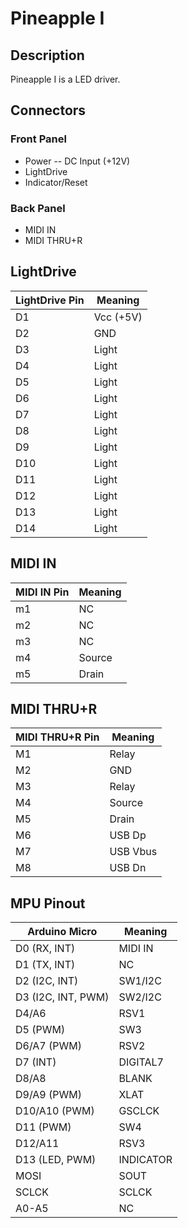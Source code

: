 # Pineapple I

## Description

Pineapple I is a LED driver.

## Connectors

### Front Panel

* Power -- DC Input (+12V)
* LightDrive
* Indicator/Reset

### Back Panel

* MIDI IN
* MIDI THRU+R

## LightDrive

| LightDrive Pin | Meaning   |
|----------------|-----------|
| D1             | Vcc (+5V) |
| D2             | GND       |
| D3             | Light     |
| D4             | Light     |
| D5             | Light     |
| D6             | Light     |
| D7             | Light     |
| D8             | Light     |
| D9             | Light     |
| D10            | Light     |
| D11            | Light     |
| D12            | Light     |
| D13            | Light     |
| D14            | Light     |

## MIDI IN

| MIDI IN Pin | Meaning |
|-------------|---------|
| m1          | NC      |
| m2          | NC      |
| m3          | NC      |
| m4          | Source  |
| m5          | Drain   |


## MIDI THRU+R

| MIDI THRU+R Pin  | Meaning  |
|------------------|----------|
| M1               | Relay    |
| M2               | GND      |
| M3               | Relay    |
| M4               | Source   |
| M5               | Drain    |
| M6               | USB Dp   |
| M7               | USB Vbus |
| M8               | USB Dn   |

## MPU Pinout

| Arduino Micro      | Meaning               |
|--------------------|-----------------------|
| D0 (RX, INT)       | MIDI IN               |
| D1 (TX, INT)       | NC                    |
| D2 (I2C, INT)      | SW1/I2C               |
| D3 (I2C, INT, PWM) | SW2/I2C               |
| D4/A6              | RSV1                  |
| D5 (PWM)           | SW3                   |
| D6/A7 (PWM)        | RSV2                  |
| D7 (INT)           | DIGITAL7              |
| D8/A8              | BLANK                 |
| D9/A9 (PWM)        | XLAT                  |
| D10/A10 (PWM)      | GSCLCK                |
| D11 (PWM)          | SW4                   |
| D12/A11            | RSV3                  |
| D13 (LED, PWM)     | INDICATOR             |
| MOSI               | SOUT                  |
| SCLCK              | SCLCK                 |
| A0-A5              | NC                    |

